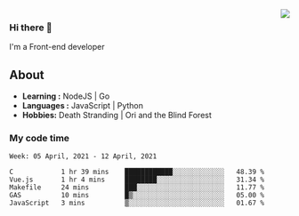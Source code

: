 <img align='right' src="https://github-readme-stats.vercel.app/api?username=strugglebak&show_icons=true">

### Hi there 👋

I'm a Front-end developer

## About

-  **Learning :** NodeJS | Go
-  **Languages :** JavaScript | Python
-  **Hobbies:** Death Stranding | Ori and the Blind Forest

### My code time

<!--START_SECTION:waka-->
```text
Week: 05 April, 2021 - 12 April, 2021

C            1 hr 39 mins    ████████████░░░░░░░░░░░░░   48.39 % 
Vue.js       1 hr 4 mins     ████████░░░░░░░░░░░░░░░░░   31.34 % 
Makefile     24 mins         ███░░░░░░░░░░░░░░░░░░░░░░   11.77 % 
GAS          10 mins         █▒░░░░░░░░░░░░░░░░░░░░░░░   05.00 % 
JavaScript   3 mins          ▒░░░░░░░░░░░░░░░░░░░░░░░░   01.67 % 
```
<!--END_SECTION:waka-->
